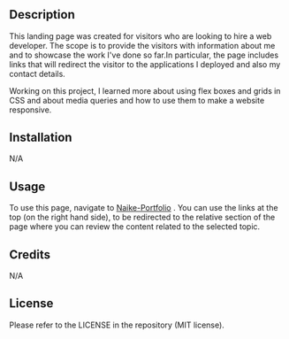 # <Naike-s-Portfolio>


## Description

This landing page was created for visitors who are looking to hire a web developer. The scope is to provide the visitors with information about me and to showcase the work I've done so far.In particular, the page includes links that will redirect the visitor to the applications I deployed and also my contact details.

Working on this project, I learned more about using flex boxes and grids in CSS and about media queries and how to use them to make a website responsive.

## Installation

N/A

## Usage

To use this page, navigate to [Naike-Portfolio](https://naike-b.github.io/Naike-Portfolio/) . You can use the links at the top (on the right hand side), to be redirected to the relative section of the page where you can review the content related to the selected topic. 

## Credits

N/A

## License

Please refer to the LICENSE in the repository (MIT license).